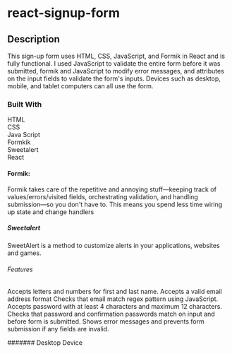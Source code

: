 # react-signup-form

## Description

This sign-up form uses HTML, CSS, JavaScript, and Formik in React and is fully functional. I used JavaScript to validate the entire form before it was submitted, formik and JavaScript to modify error messages, and attributes on the input fields to validate the form's inputs. Devices such as desktop, mobile, and tablet computers can all use the form.

### Built With

HTML<br>
CSS<br>
Java Script<br>
Formkik<br>
Sweetalert<br>
React<br>

#### Formik:
Formik takes care of the repetitive and annoying stuff—keeping track of values/errors/visited fields, orchestrating validation, and handling submission—so you don't have to. This means you spend less time wiring up state and change handlers


##### Sweetalert
SweetAlert is a method to customize alerts in your applications, websites and games. 


###### Features

Accepts letters and numbers for first and last name.
Accepts a valid email address format 
Checks that email match regex pattern using JavaScript.
Accepts password with at least  4 characters and maximum 12 characters.
Checks that password and confirmation passwords match on input and before form is submitted.
Shows error messages and prevents form submission if any fields are invalid.

#######  Desktop Device
<table>
    <a href="https://github.com/Barath-Madhavan/react-signup-form/blob/main/signup/public/images/joanna-kosinska-1_CMoFsPfso-unsplash%20(1).jpg"></a>
</table>

